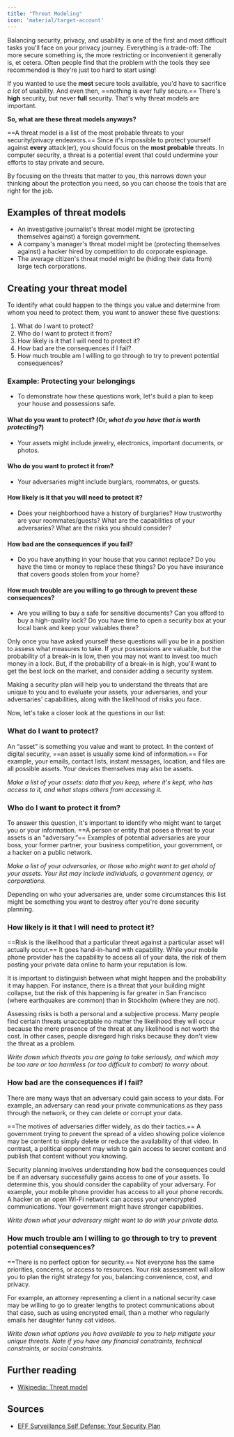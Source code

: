 ```yaml
---
title: "Threat Modeling"
icon: 'material/target-account'
---
```


Balancing security, privacy, and usability is one of the first and most difficult tasks you'll face on your privacy journey. Everything is a trade-off: The more secure something is, the more restricting or inconvenient it generally is, et cetera. Often people find that the problem with the tools they see recommended is they're just too hard to start using!

If you wanted to use the **most** secure tools available, you'd have to sacrifice *a lot* of usability. And even then, ==nothing is ever fully secure.== There's **high** security, but never **full** security. That's why threat models are important.

**So, what are these threat models anyways?**

==A threat model is a list of the most probable threats to your security/privacy endeavors.== Since it's impossible to protect yourself against **every** attack(er), you should focus on the **most probable** threats. In computer security, a threat is a potential event that could undermine your efforts to stay private and secure.

By focusing on the threats that matter to you, this narrows down your thinking about the protection you need, so you can choose the tools that are right for the job.

## Examples of threat models

* An investigative journalist's threat model might be <span class="text-muted">(protecting themselves against)</span> a foreign government.
* A company's manager's threat model might be <span class="text-muted">(protecting themselves against)</span> a hacker hired by competition to do corporate espionage.
* The average citizen's threat model might be <span class="text-muted">(hiding their data from)</span> large tech corporations.

## Creating your threat model

To identify what could happen to the things you value and determine from whom you need to protect them, you want to answer these five questions:

1. What do I want to protect?
2. Who do I want to protect it from?
3. How likely is it that I will need to protect it?
4. How bad are the consequences if I fail?
5. How much trouble am I willing to go through to try to prevent potential consequences?

### Example: Protecting your belongings

* To demonstrate how these questions work, let's build a plan to keep your house and possessions safe.

#### What do you want to protect? (Or, *what do you have that is worth protecting?*)

* Your assets might include jewelry, electronics, important documents, or photos.

#### Who do you want to protect it from?

* Your adversaries might include burglars, roommates, or guests.

#### How likely is it that you will need to protect it?

* Does your neighborhood have a history of burglaries? How trustworthy are your roommates/guests? What are the capabilities of your adversaries? What are the risks you should consider?

#### How bad are the consequences if you fail?

* Do you have anything in your house that you cannot replace? Do you have the time or money to replace these things? Do you have insurance that covers goods stolen from your home?

#### How much trouble are you willing to go through to prevent these consequences?

* Are you willing to buy a safe for sensitive documents? Can you afford to buy a high-quality lock? Do you have time to open a security box at your local bank and keep your valuables there?

Only once you have asked yourself these questions will you be in a position to assess what measures to take. If your possessions are valuable, but the probability of a break-in is low, then you may not want to invest too much money in a lock. But, if the probability of a break-in is high, you'll want to get the best lock on the market, and consider adding a security system.

Making a security plan will help you to understand the threats that are unique to you and to evaluate your assets, your adversaries, and your adversaries' capabilities, along with the likelihood of risks you face.

Now, let's take a closer look at the questions in our list:

### What do I want to protect?

An “asset” is something you value and want to protect. In the context of digital security, ==an asset is usually some kind of information.== For example, your emails, contact lists, instant messages, location, and files are all possible assets. Your devices themselves may also be assets.

*Make a list of your assets: data that you keep, where it's kept, who has access to it, and what stops others from accessing it.*

### Who do I want to protect it from?

To answer this question, it's important to identify who might want to target you or your information. ==A person or entity that poses a threat to your assets is an “adversary.”== Examples of potential adversaries are your boss, your former partner, your business competition, your government, or a hacker on a public network.

*Make a list of your adversaries, or those who might want to get ahold of your assets. Your list may include individuals, a government agency, or corporations.*

Depending on who your adversaries are, under some circumstances this list might be something you want to destroy after you're done security planning.

### How likely is it that I will need to protect it?

==Risk is the likelihood that a particular threat against a particular asset will actually occur.== It goes hand-in-hand with capability. While your mobile phone provider has the capability to access all of your data, the risk of them posting your private data online to harm your reputation is low.

It is important to distinguish between what might happen and the probability it may happen. For instance, there is a threat that your building might collapse, but the risk of this happening is far greater in San Francisco (where earthquakes are common) than in Stockholm (where they are not).

Assessing risks is both a personal and a subjective process. Many people find certain threats unacceptable no matter the likelihood they will occur because the mere presence of the threat at any likelihood is not worth the cost. In other cases, people disregard high risks because they don't view the threat as a problem.

*Write down which threats you are going to take seriously, and which may be too rare or too harmless (or too difficult to combat) to worry about.*

### How bad are the consequences if I fail?

There are many ways that an adversary could gain access to your data. For example, an adversary can read your private communications as they pass through the network, or they can delete or corrupt your data.

==The motives of adversaries differ widely, as do their tactics.== A government trying to prevent the spread of a video showing police violence may be content to simply delete or reduce the availability of that video. In contrast, a political opponent may wish to gain access to secret content and publish that content without you knowing.

Security planning involves understanding how bad the consequences could be if an adversary successfully gains access to one of your assets. To determine this, you should consider the capability of your adversary. For example, your mobile phone provider has access to all your phone records. A hacker on an open Wi-Fi network can access your unencrypted communications. Your government might have stronger capabilities.

*Write down what your adversary might want to do with your private data.*

### How much trouble am I willing to go through to try to prevent potential consequences?

==There is no perfect option for security.== Not everyone has the same priorities, concerns, or access to resources. Your risk assessment will allow you to plan the right strategy for you, balancing convenience, cost, and privacy.

For example, an attorney representing a client in a national security case may be willing to go to greater lengths to protect communications about that case, such as using encrypted email, than a mother who regularly emails her daughter funny cat videos.

*Write down what options you have available to you to help mitigate your unique threats. Note if you have any financial constraints, technical constraints, or social constraints.*

<div class="row">
  <div class="col-12 col-lg-6">
    <h2>Further reading</h2>
    <ul>
      <li><a href="https://en.wikipedia.org/wiki/Threat_model">Wikipedia: Threat model</a></li>
    </ul>
  </div>
  <div class="col-12 col-lg-6">
    <h2>Sources</h2>
    <ul>
      <li><a href="https://ssd.eff.org/en/module/your-security-plan">EFF Surveillance Self Defense: Your Security Plan</a></li>
    </ul>
  </div>
</div>
